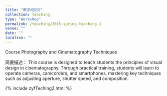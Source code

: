 ```yaml
---
title: "教学经历2"
collection: teaching
type: "Workshop"
permalink: /teaching/2015-spring-teaching-1
venue: ""
date: ""
location: ""
---
```


Course Photography and Cinematography Techniques

简要描述：
This course is designed to teach students the principles of visual design in cinematography. 
Through practical training, students will learn to operate cameras, camcorders, and smartphones, 
mastering key techniques such as adjusting aperture, shutter speed, and composition. 


<html>
    <head>
        <title>Embedded HTML</title>
    </head>
    <body>
        {% include zyfTeching2.html %}
    </body>
</html>
